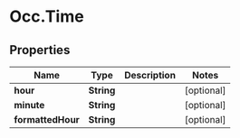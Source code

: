 # Occ.Time

## Properties
Name | Type | Description | Notes
------------ | ------------- | ------------- | -------------
**hour** | **String** |  | [optional] 
**minute** | **String** |  | [optional] 
**formattedHour** | **String** |  | [optional] 


